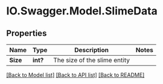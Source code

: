 # IO.Swagger.Model.SlimeData
## Properties

Name | Type | Description | Notes
------------ | ------------- | ------------- | -------------
**Size** | **int?** | The size of the slime entity | 

[[Back to Model list]](../README.md#documentation-for-models) [[Back to API list]](../README.md#documentation-for-api-endpoints) [[Back to README]](../README.md)

